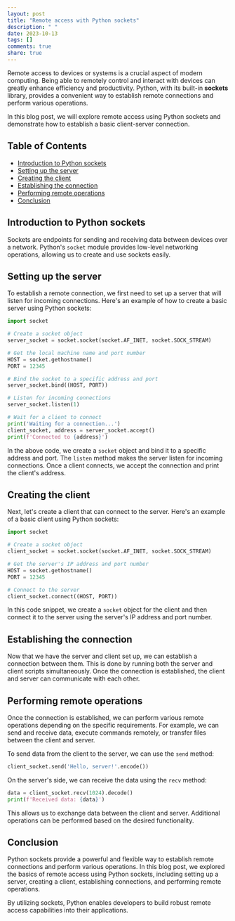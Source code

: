 ```yaml
---
layout: post
title: "Remote access with Python sockets"
description: " "
date: 2023-10-13
tags: []
comments: true
share: true
---
```


Remote access to devices or systems is a crucial aspect of modern computing. Being able to remotely control and interact with devices can greatly enhance efficiency and productivity. Python, with its built-in **sockets** library, provides a convenient way to establish remote connections and perform various operations.

In this blog post, we will explore remote access using Python sockets and demonstrate how to establish a basic client-server connection.

## Table of Contents
- [Introduction to Python sockets](#introduction-to-python-sockets)
- [Setting up the server](#setting-up-the-server)
- [Creating the client](#creating-the-client)
- [Establishing the connection](#establishing-the-connection)
- [Performing remote operations](#performing-remote-operations)
- [Conclusion](#conclusion)

## Introduction to Python sockets

Sockets are endpoints for sending and receiving data between devices over a network. Python's `socket` module provides low-level networking operations, allowing us to create and use sockets easily.

## Setting up the server

To establish a remote connection, we first need to set up a server that will listen for incoming connections. Here's an example of how to create a basic server using Python sockets:

```python
import socket

# Create a socket object
server_socket = socket.socket(socket.AF_INET, socket.SOCK_STREAM)

# Get the local machine name and port number
HOST = socket.gethostname()
PORT = 12345

# Bind the socket to a specific address and port
server_socket.bind((HOST, PORT))

# Listen for incoming connections
server_socket.listen(1)

# Wait for a client to connect
print('Waiting for a connection...')
client_socket, address = server_socket.accept()
print(f'Connected to {address}')
```

In the above code, we create a `socket` object and bind it to a specific address and port. The `listen` method makes the server listen for incoming connections. Once a client connects, we accept the connection and print the client's address.

## Creating the client

Next, let's create a client that can connect to the server. Here's an example of a basic client using Python sockets:

```python
import socket

# Create a socket object
client_socket = socket.socket(socket.AF_INET, socket.SOCK_STREAM)

# Get the server's IP address and port number
HOST = socket.gethostname()
PORT = 12345

# Connect to the server
client_socket.connect((HOST, PORT))
```

In this code snippet, we create a `socket` object for the client and then connect it to the server using the server's IP address and port number.

## Establishing the connection

Now that we have the server and client set up, we can establish a connection between them. This is done by running both the server and client scripts simultaneously. Once the connection is established, the client and server can communicate with each other.

## Performing remote operations

Once the connection is established, we can perform various remote operations depending on the specific requirements. For example, we can send and receive data, execute commands remotely, or transfer files between the client and server.

To send data from the client to the server, we can use the `send` method:

```python
client_socket.send('Hello, server!'.encode())
```

On the server's side, we can receive the data using the `recv` method:

```python
data = client_socket.recv(1024).decode()
print(f'Received data: {data}')
```

This allows us to exchange data between the client and server. Additional operations can be performed based on the desired functionality.

## Conclusion

Python sockets provide a powerful and flexible way to establish remote connections and perform various operations. In this blog post, we explored the basics of remote access using Python sockets, including setting up a server, creating a client, establishing connections, and performing remote operations.

By utilizing sockets, Python enables developers to build robust remote access capabilities into their applications.